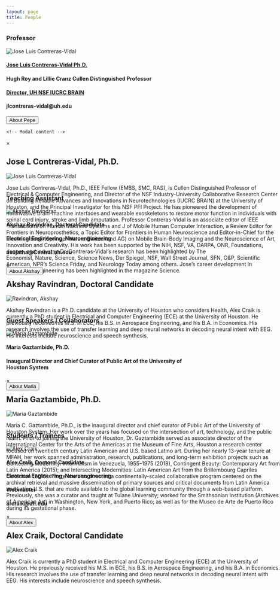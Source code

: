 ```yaml
---
layout: page
title: People
---
```

<html>
  <head>
    <style>
      div {
        overflow: auto;
      }
      p {
        position: absolute;
      }
   </style>
  </head>

 </html>
 
  
 
 
<h3>Professor</h3>


<div>
  <img class="peoplepic" src="/neurohumanities/photos/JContreras-Vidal.jpg" alt="Jose Luis Contreras-Vidal" />
  <h4><a href="http://www.ee.uh.edu/faculty/contreras-vidal" target="_blank"> Jose Luis Contreras-Vidal Ph.D.</a></h4>
  <h4>Hugh Roy and Lillie Cranz Cullen Distinguished Professor</h4>  
  <h4><a href="http://brain.egr.uh.edu/" target="_blank"> Director, UH NSF IUCRC BRAIN</a></h4>
  <h4>jlcontreras-vidal@uh.edu</h4>
  <!-- Trigger/Open The Modal -->
  <button class="modal-button" href="#pepe">About Pepe</button>

  <!-- The Modal -->
  <div id="pepe" class="modal">

    <!-- Modal content -->
   <div class="modal-content">
      <div class="modal-header">
        <span class="close">×</span>
        <h2>Jose L Contreras-Vidal, Ph.D.</h2>
      </div>
      <div class="modal-body">
          <img class="content peoplepic" src="/neurohumanities/photos/JContreras-Vidal.jpg" alt="Jose Luis Contreras-Vidal" />
        <div><p class="content">Jose Luis Contreras-Vidal, Ph.D., IEEE Fellow (EMBS, SMC, RAS), is Cullen Distinguished Professor of Electrical &amp; Computer Engineering, and Director of the NSF Industry-University Collaborative Research Center on Building Reliable Advances and Innovations in Neurotechnologies (IUCRC BRAIN) at the University of Houston, and the Principal Investigator for this NSF PFI Project. He has pioneered the development of noninvasive brain-machine interfaces and wearable exoskeletons to restore motor function in individuals with spinal cord injury, stroke and limb amputation. Professor Contreras-Vidal is an associate editor of IEEE Transactions on Human Machine Systems and J of Mobile Human Computer Interaction, a Review Editor for Frontiers in Neuroprosthetics, a Topic Editor for Frontiers in Human Neuroscience and Editor-in-Chief for the incoming book (Springer Nature Switzerland AG) on Mobile Brain-Body Imaging and the Neuroscience of Art, Innovation and Creativity. His work has been supported by the NIH, NSF, VA, DARPA, ONR, Foundations, donors, and industry. Dr. Contreras-Vidal’s research has been highlighted by The Economist, Nature, Science, Science News, Der Spiegel, NSF, Wall Street Journal, SFN, O&amp;P, Scientific American, NPR’s Science Friday, and Neurology Today among others. Jose’s career development in biomedical engineering has been highlighted in the magazine Science.</p></div>
       </div>
</div>
</div>
</div>
<br>




<h3>Teaching Assistant</h3>


<div>
<img class="peoplepic" src="/neurohumanities/photos/Akshay.jpg" alt="Akshay Ravindran" />
<h4>Akshay Ravindran, Doctoral Candidate</h4>
<h4>Electrical Engineering, Neuroengineering</h4>
<h4>asujatha@Central.uh.edu</h4>

<button class="modal-button" href="#akshay">About Akshay</button>
<div id="akshay" class="modal">
<div class="modal-content">
   <div class="modal-header">
     <span class="close">×</span>
     <h2>Akshay Ravindran, Doctoral Candidate</h2>
   </div>
   <div class="modal-body">
       <img class="content peoplepic" src="/neurohumanities/photos/Akshay.jpg" alt="Ravindran, Akshay" />
     <div><p class="content">Akshay Ravindran is a Ph.D. candidate at the University of Houston who considers  Health, Alex Craik is currently a PhD student in Electrical and Computer Engineering (ECE) at the University of Houston. He previously received his M.S. in ECE, his B.S. in Aerospace Engineering, and his B.A. in Economics. His research involves the use of transfer learning and deep neural networks in decoding neural intent with EEG. His interests include neuroscience and speech synthesis.</p></div>
    </div>
 </div>
 </div>
</div>
<br>




<h3>Guest Speakers / Collaborators</h3>


<div>
<img class="peoplepic" src="/neurohumanities/photos/maria.jpg" alt="Maria Gaztambide" />
<h4>Maria Gaztambide, Ph.D.</h4>
<h4>Inaugural Director and Chief Curator of Public Art of the University of Houston System</h4>

<button class="modal-button" href="#mariaG">About Maria</button>
<div id="mariaG" class="modal">
<div class="modal-content">
   <div class="modal-header">
     <span class="close">×</span>
     <h2>Maria Gaztambide, Ph.D.</h2>
   </div>
   <div class="modal-body">
       <img class="content peoplepic" src="/neurohumanities/photos/maria.jpg" alt="Maria Gaztambide" />
     <div><p class="content">Maria C. Gaztambide, Ph.D., is the inaugural director and chief curator of Public Art of the University of Houston System. Her work over the years has focused on the intersection of art, technology, and the public realm. Prior to joining the University of Houston, Dr. Gaztambide served as associate director of the International Center for the Arts of the Americas at the Museum of Fine Arts, Houston  a research center focused on twentieth century Latin American and U.S. based Latino art. During her nearly 13-year tenure at MFAH, her work spanned administration, research, publications, and long-term exhibition projects such as Contesting Modernity: Informalism in Venezuela, 1955–1975 (2018), Contingent Beauty: Contemporary Art from Latin America (2015); and Intersecting Modernities: Latin American Art from the Brillembourg Capriles Collection (2013). There she also directed a continentally-scaled collaborative program centered on the archival retrieval and massive dissemination of primary sources and critical documents from Latin America and Latino U.S. that are made available to the global learning community through a web-based platform. Previously, she was a curator and taught at Tulane University; worked for the Smithsonian Institution (Archives of American Art) in Washington, New York, and Puerto Rico; as well as for the Museo de Arte de Puerto Rico during its gestational phase.</p></div>
    </div>
 </div>
 </div>
</div>
<br>




<h3>Students / Trainees</h3>


<div>
<img class="peoplepic" src="/neurohumanities/photos/ArCraik.jpg" alt="Alex Craik" />
<h4>Alex Craik, Doctoral Candidate</h4>
<h4>Electrical Engineering, Neuroengineering</h4>
<h4>Webmaster</h4>
<h4>arcraik@uh.edu</h4>

<button class="modal-button" href="#craik">About Alex</button>
<div id="craik" class="modal">
<div class="modal-content">
   <div class="modal-header">
     <span class="close">×</span>
     <h2>Alex Craik, Doctoral Candidate</h2>
   </div>
   <div class="modal-body">
       <img class="content peoplepic" src="/neurohumanities/photos/ArCraik.jpg" alt="Alex Craik" />
     <div><p class="content">Alex Craik is currently a PhD student in Electrical and Computer Engineering (ECE) at the University of Houston. He previously received his M.S. in ECE, his B.S. in Aerospace Engineering, and his B.A. in Economics. His research involves the use of transfer learning and deep neural networks in decoding neural intent with EEG. His interests include neuroscience and speech synthesis.</p></div>
    </div>
 </div>
 </div>
</div>

<script src="/neurohumanities/javascript/modal.js"></script>
